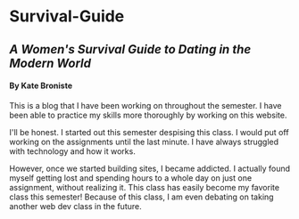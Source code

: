 # Survival-Guide
## *A Women's Survival Guide to Dating in the Modern World*
#### By Kate Broniste

This is a blog that I have been working on throughout the semester. I have been able to practice my skills more thoroughly by working on this website.

I'll be honest. I started out this semester despising this class. I would put off working on the assignments until the last minute. I have always struggled with technology and how it works.

However, once we started building sites, I became addicted. I actually found myself getting lost and spending hours to a whole day on just one assignment, without realizing it. This class has easily become my favorite class this semester! Because of this class, I am even debating on taking another web dev class in the future.
